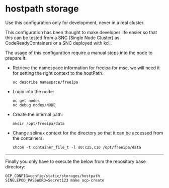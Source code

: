 # hostpath storage

Use this configuration only for development, never in a real cluster.

This configuration has been thought to make developer life easier so
that this can be tested from a SNC (Single Node Cluster) as
CodeReadyContainers or a SNC deployed with kcli.

The usage of this configuration require a manual steps into the node
to prepare it.

- Retrieve the namespace information for freeipa for msc, we will need
  it for setting the right context to the hostPath.

  ```shell
  oc describe namespace/freeipa
  ```

- Login into the node:

  ```shell
  oc get nodes
  oc debug nodes/NODE
  ```

- Create the internal path:

  ```shell
  mkdir /opt/freeipa/data
  ```

- Change selinux context for the directory so that it can be accessed
  from the containers.

  ```shell
  chcon -t container_file_t -l s0:c25,c10 /opt/freeipa/data
  ```

---

Finally you only have to execute the below from the repository base
directory:

```shell
OCP_CONFIG=config/static/storages/hostpath SINGLEPOD_PASSWORD=Secret123 make ocp-create
```

